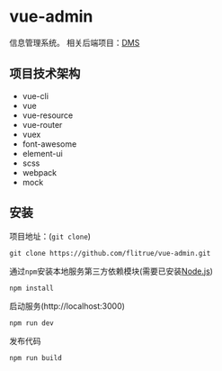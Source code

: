 # vue-admin

信息管理系统。 相关后端项目：[DMS](https://github.com/flitrue/DMS)
## 项目技术架构

*  vue-cli
*  vue
*  vue-resource
*  vue-router
*  vuex
*  font-awesome
*  element-ui
*  scss
*  webpack
*  mock

## 安装

项目地址：(`git clone`)
```shell
git clone https://github.com/flitrue/vue-admin.git
```
通过`npm`安装本地服务第三方依赖模块(需要已安装[Node.js](https://nodejs.org/))

```
npm install
```
启动服务(http://localhost:3000)

```
npm run dev
```
发布代码

```
npm run build
```